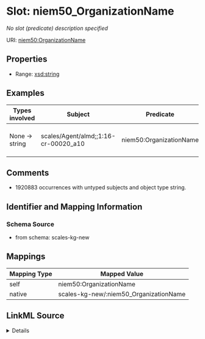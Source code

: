 

# Slot: niem50_OrganizationName


_No slot (predicate) description specified_





URI: [niem50:OrganizationName](http://release.niem.gov/niem/niem-core/5.0/OrganizationName)



<!-- no inheritance hierarchy -->








## Properties

* Range: [xsd:string](xsd:string)






## Examples

| Types involved | Subject | Predicate | Object |
| --- | --- | --- | --- |
| None → string | scales/Agent/almd;;1:16-cr-00020_a10 | niem50:OrganizationName | US Attorney's Office - MDAL |


## Comments

* 1920883 occurrences with untyped subjects and object type string.

## Identifier and Mapping Information







### Schema Source


* from schema: scales-kg-new




## Mappings

| Mapping Type | Mapped Value |
| ---  | ---  |
| self | niem50:OrganizationName |
| native | scales-kg-new/:niem50_OrganizationName |




## LinkML Source

<details>

```yaml
name: niem50_OrganizationName
description: No slot (predicate) description specified
comments:
- 1920883 occurrences with untyped subjects and object type string.
examples:
- description: None → string
  object:
    example_object: US Attorney's Office - MDAL
    example_object_type: string
    example_predicate: niem50:OrganizationName
    example_subject: scales/Agent/almd;;1:16-cr-00020_a10
    example_subject_type: None
from_schema: scales-kg-new
rank: 1000
slot_uri: niem50:OrganizationName
alias: niem50_OrganizationName
range: string

```
</details>